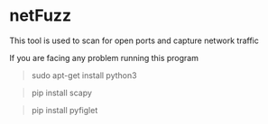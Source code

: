 # netFuzz
This tool is used to scan for open ports and capture network traffic 


If you are facing any problem running this program 

> sudo apt-get install python3

> pip install scapy

> pip install pyfiglet
